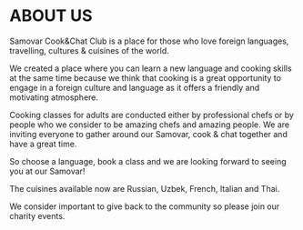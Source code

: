 ABOUT US
========

Samovar Cook&Chat Club is a place for those who love foreign languages, travelling, cultures & cuisines of the world.

We created a place where you can learn a new language and cooking skills at the same time because we think that cooking is a great opportunity to engage in a foreign culture and language as it offers a friendly and motivating atmosphere.

Cooking classes for adults are conducted either by professional chefs or by people who we consider to be amazing chefs and amazing people. We are inviting everyone to gather around our Samovar, cook & chat together and have a great time.

So choose a language, book a class and we are looking forward to seeing you at our Samovar!

The cuisines available now are Russian, Uzbek, French, Italian and Thai.

We consider important to give back to the community so please join our charity events.
